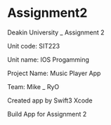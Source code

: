 # Assignment2
Deakin University _ Assignment 2

Unit code: SIT223

Unit name: IOS Progamming

Project Name: Music Player App

Team: Mike _ RyO

Created app by Swift3 Xcode

Build App for Assignment 2
